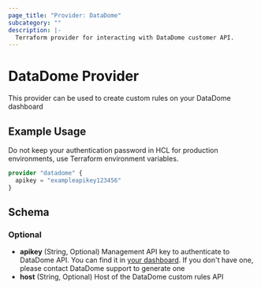 ```yaml
---
page_title: "Provider: DataDome"
subcategory: ""
description: |-
  Terraform provider for interacting with DataDome customer API.
---
```


# DataDome Provider

This provider can be used to create custom rules on your DataDome dashboard

## Example Usage

Do not keep your authentication password in HCL for production environments, use Terraform environment variables.

```terraform
provider "datadome" {
  apikey = "exampleapikey123456"
}
```

## Schema

### Optional

- **apikey** (String, Optional) Management API key to authenticate to DataDome API. You can find it in [your dashboard](https://app.datadome.co/dashboard/management/integrations). If you don't have one, please contact DataDome support to generate one
- **host** (String, Optional) Host of the DataDome custom rules API